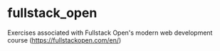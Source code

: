 # fullstack_open
Exercises associated with Fullstack Open's modern web development course (https://fullstackopen.com/en/) 
